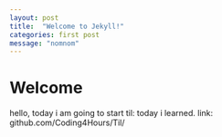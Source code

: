 ```yaml
---
layout: post
title:  "Welcome to Jekyll!"
categories: first post
message: "nomnom"
---
```


# Welcome

hello, today i am going to start til: today i learned.
link: github.com/Coding4Hours/Til/
